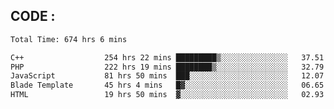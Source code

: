 ## CODE :
<!--START_SECTION:waka-->

```txt
Total Time: 674 hrs 6 mins

C++                  254 hrs 22 mins █████████▒░░░░░░░░░░░░░░░   37.51 %
PHP                  222 hrs 19 mins ████████▒░░░░░░░░░░░░░░░░   32.79 %
JavaScript           81 hrs 50 mins  ███░░░░░░░░░░░░░░░░░░░░░░   12.07 %
Blade Template       45 hrs 4 mins   █▓░░░░░░░░░░░░░░░░░░░░░░░   06.65 %
HTML                 19 hrs 50 mins  ▓░░░░░░░░░░░░░░░░░░░░░░░░   02.93 %
```

<!--END_SECTION:waka-->
